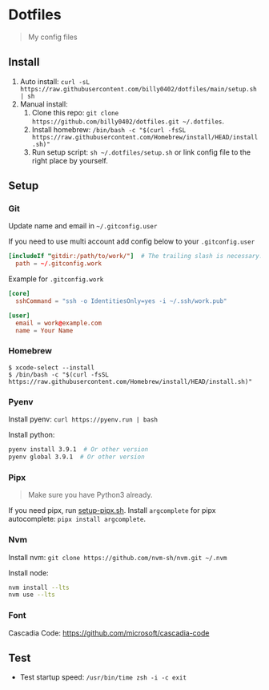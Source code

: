 # Dotfiles

> My config files

## Install

1. Auto install: `curl -sL https://raw.githubusercontent.com/billy0402/dotfiles/main/setup.sh | sh`
2. Manual install:
    1. Clone this repo: `git clone https://github.com/billy0402/dotfiles.git ~/.dotfiles`.
    2. Install homebrew: `/bin/bash -c "$(curl -fsSL https://raw.githubusercontent.com/Homebrew/install/HEAD/install.sh)"`
    3. Run setup script: `sh ~/.dotfiles/setup.sh` or link config file to the right place by yourself.

## Setup

### Git

Update name and email in `~/.gitconfig.user`

If you need to use multi account add config below to your `.gitconfig.user`

```conf
[includeIf "gitdir:/path/to/work/"]  # The trailing slash is necessary.
  path = ~/.gitconfig.work
```

Example for `.gitconfig.work`

```conf
[core]
  sshCommand = "ssh -o IdentitiesOnly=yes -i ~/.ssh/work.pub"

[user]
  email = work@example.com
  name = Your Name
```

### Homebrew

```shell
$ xcode-select --install
$ /bin/bash -c "$(curl -fsSL https://raw.githubusercontent.com/Homebrew/install/HEAD/install.sh)"
```

### Pyenv

Install pyenv: `curl https://pyenv.run | bash`

Install python:

```bash
pyenv install 3.9.1  # Or other version
pyenv global 3.9.1  # Or other version
```

### Pipx

> Make sure you have Python3 already.

If you need pipx, run [setup-pipx.sh](./setup-pipx.sh).
Install `argcomplete` for pipx autocomplete: `pipx install argcomplete`.

### Nvm

Install nvm: `git clone https://github.com/nvm-sh/nvm.git ~/.nvm`

Install node:

```bash
nvm install --lts
nvm use --lts
```

### Font

Cascadia Code: <https://github.com/microsoft/cascadia-code>

## Test

-   Test startup speed: `/usr/bin/time zsh -i -c exit`
